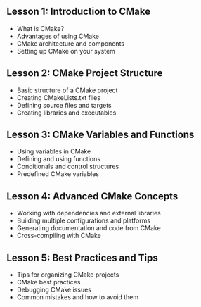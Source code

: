 ## Lesson 1: Introduction to CMake

- What is CMake?
- Advantages of using CMake
- CMake architecture and components
- Setting up CMake on your system

## Lesson 2: CMake Project Structure

- Basic structure of a CMake project
- Creating CMakeLists.txt files
- Defining source files and targets
- Creating libraries and executables

## Lesson 3: CMake Variables and Functions

- Using variables in CMake
- Defining and using functions
- Conditionals and control structures
- Predefined CMake variables

## Lesson 4: Advanced CMake Concepts

- Working with dependencies and external libraries
- Building multiple configurations and platforms
- Generating documentation and code from CMake
- Cross-compiling with CMake

## Lesson 5: Best Practices and Tips

- Tips for organizing CMake projects
- CMake best practices
- Debugging CMake issues
- Common mistakes and how to avoid them

